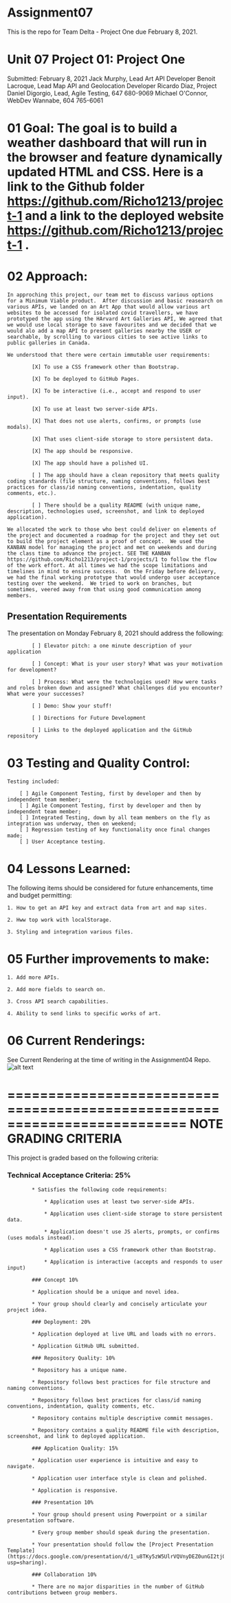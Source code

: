 # Assignment07

This is the repo for Team Delta - Project One due February 8, 2021.


# Unit 07 Project 01: Project One

Submitted: February 8, 2021
            Jack Murphy, Lead Art API Developer
            Benoit Lacroque, Lead Map API and Geolocation Developer
            Ricardo Diaz, Project
            Daniel Digorgio, Lead, Agile Testing, 647 680-9069
            Michael O'Connor, WebDev Wannabe, 604 765-6061

# 01 Goal: The goal is to build a weather dashboard that will run in the browser and feature dynamically updated HTML and CSS. Here is a link to the Github folder https://github.com/Richo1213/project-1 and a link to the deployed website  https://github.com/Richo1213/project-1 .

# 02 Approach:

    In approching this project, our team met to discuss various options for a Minimum Viable product.  After discussion and basic reasearch on various APIs, we landed on an Art App that would allow various art websites to be accessed for isolated covid travellers, we have prototyped the app using the HArvard Art Galleries API, We agreed that we would use local storage to save favourites and we decided that we would alo add a map API to present galleries nearby the USER or searchable, by scrolling to various cities to see active links to public galleries in Canada.

    We understood that there were certain immutable user requirements: 
            
            [X] To use a CSS framework other than Bootstrap.

            [X] To be deployed to GitHub Pages.

            [X] To be interactive (i.e., accept and respond to user input).

            [X] To use at least two server-side APIs.

            [X] That does not use alerts, confirms, or prompts (use modals).

            [X] That uses client-side storage to store persistent data.

            [X] The app should be responsive.

            [X] The app should have a polished UI.

            [ ] The app should have a clean repository that meets quality coding standards (file structure, naming conventions, follows best practices for class/id naming conventions, indentation, quality comments, etc.).

            [ ] There should be a quality README (with unique name, description, technologies used, screenshot, and link to deployed application).

    We allocated the work to those who best could deliver on elements of the project and documented a roadmap for the project and they set out to build the project element as a proof of concept.  We used the KANBAN model for managing the project and met on weekends and during the class time to advance the project. SEE THE KANBAN https://github.com/Richo1213/project-1/projects/1 to follow the flow of the work effort. At all times we had the scope limitations and timelines in mind to ensire success.  On the Friday before delivery, we had the final working prototype that would undergo user acceptance testing over the weekend.  We tried to work on branches, but sometimes, veered away from that using good communication among members.


## Presentation Requirements

The presentation on Monday February 8, 2021 should address the following: 

            [ ] Elevator pitch: a one minute description of your application

            [ ] Concept: What is your user story? What was your motivation for development?

            [ ] Process: What were the technologies used? How were tasks and roles broken down and assigned? What challenges did you encounter? What were your successes?

            [ ] Demo: Show your stuff!

            [ ] Directions for Future Development

            [ ] Links to the deployed application and the GitHub repository

# 03 Testing and Quality Control:

    Testing included:

        [ ] Agile Component Testing, first by developer and then by independent team member;
        [ ] Agile Component Testing, first by developer and then by independent team member;
        [ ] Integrated Testing, down by all team members on the fly as integration was underway, then on weekend;
        [ ] Regression testing of key functionality once final changes made;
        [ ] User Acceptance testing.

# 04 Lessons Learned:

The following items should be considered for future enhancements, time and budget permitting:

    1. How to get an API key and extract data from art and map sites.

    2. Hww top work with localStorage.

    3. Styling and integration various files.


# 05 Further improvements to make:

    1. Add more APIs.

    2. Add more fields to search on.

    3. Cross API search capabilities.

    4. Ability to send links to specific works of art.


# 06 Current Renderings:

See Current Rendering at the time of writing in the Assignment04 Repo. 
![alt text](Assets/Images/TBD)



==========================================================================
NOTE GRADING CRITERIA
==========================================================================
This project is graded based on the following criteria:

### Technical Acceptance Criteria: 25%

            * Satisfies the following code requirements:

                * Application uses at least two server-side APIs.

                * Application uses client-side storage to store persistent data.

                * Application doesn't use JS alerts, prompts, or confirms (uses modals instead).

                * Application uses a CSS framework other than Bootstrap.

                * Application is interactive (accepts and responds to user input)

            ### Concept 10%

            * Application should be a unique and novel idea.

            * Your group should clearly and concisely articulate your project idea.

            ### Deployment: 20%

            * Application deployed at live URL and loads with no errors.

            * Application GitHub URL submitted.

            ### Repository Quality: 10%

            * Repository has a unique name.

            * Repository follows best practices for file structure and naming conventions.

            * Repository follows best practices for class/id naming conventions, indentation, quality comments, etc.

            * Repository contains multiple descriptive commit messages.

            * Repository contains a quality README file with description, screenshot, and link to deployed application.

            ### Application Quality: 15%

            * Application user experience is intuitive and easy to navigate.

            * Application user interface style is clean and polished.

            * Application is responsive.

            ### Presentation 10%

            * Your group should present using Powerpoint or a similar presentation software.

            * Every group member should speak during the presentation.

            * Your presentation should follow the [Project Presentation Template](https://docs.google.com/presentation/d/1_u8TKy5zW5UlrVQVnyDEZ0unGI2tjQPDEpA0FNuBKAw/edit?usp=sharing).

            ### Collaboration 10%

            * There are no major disparities in the number of GitHub contributions between group members.